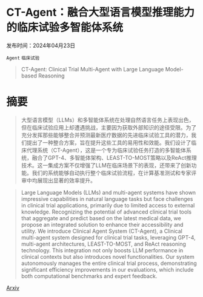 # CT-Agent：融合大型语言模型推理能力的临床试验多智能体系统

发布时间：2024年04月23日

`Agent` `临床试验`

> CT-Agent: Clinical Trial Multi-Agent with Large Language Model-based Reasoning

# 摘要

> 大型语言模型（LLMs）和多智能体系统在处理自然语言任务上表现出色，但在临床试验应用上却遭遇挑战，主要因为获取外部知识的途径受限。为了充分发挥那些能够整合并预测最新医疗数据的先进临床试验工具的潜力，我们提出了一种整合方案，旨在提升这些工具的易用性和效能。我们设计了临床代理系统（CT-Agent），这是一个专为临床试验任务打造的多智能体系统，融合了GPT-4、多智能体架构、LEAST-TO-MOST策略以及ReAct推理技术。这一集成方案不仅增强了LLM在临床场景下的表现，还带来了创新功能。我们的系统能够自动执行整个临床试验流程，在计算基准测试和专家评审中均展现出显著的效率提升。

> Large Language Models (LLMs) and multi-agent systems have shown impressive capabilities in natural language tasks but face challenges in clinical trial applications, primarily due to limited access to external knowledge. Recognizing the potential of advanced clinical trial tools that aggregate and predict based on the latest medical data, we propose an integrated solution to enhance their accessibility and utility. We introduce Clinical Agent System (CT-Agent), a Clinical multi-agent system designed for clinical trial tasks, leveraging GPT-4, multi-agent architectures, LEAST-TO-MOST, and ReAct reasoning technology. This integration not only boosts LLM performance in clinical contexts but also introduces novel functionalities. Our system autonomously manages the entire clinical trial process, demonstrating significant efficiency improvements in our evaluations, which include both computational benchmarks and expert feedback.

[Arxiv](https://arxiv.org/abs/2404.14777)